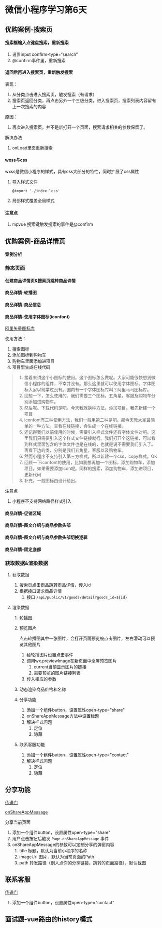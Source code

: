 # 微信小程序学习第6天

## 优购案例-搜索页

#### 搜索框输入点键盘搜索，重新搜索

1. 设置input confirm-type=“search”
2. @confirm事件里，重新搜索

#### 返回后再进入搜索页，重新触发搜索

表现：

1. 从分类点击进入搜索页，触发搜索（有请求）
2. 搜索页返回分类，再点击另外一个三级分类，进入搜索页，搜索列表内容留有上一次搜索的内容

原因：

1. 再次进入搜索页，并不是新打开一个页面，搜索请求相关的参数保留了。

解决办法

1. onLoad里面重新搜索

#### wxss与css

wxss是微信小程序的样式，具有css大部分的特性，同时扩展了css属性

1. 导入样式文件

   ```
   @import './index.less'
   ```

2. 局部样式覆盖全局样式

#### 注意点

1. mpvue 搜索键触发搜索的事件是@confirm



## 优购案例-商品详情页

#### 案例分析

### 静态页面

#### 创建商品详情页&搜索页跳转商品详情

#### 商品详情-轮播图

#### 商品详情-商品信息

#### 商品详情-使用字体图标(iconfont)

[阿里矢量图标库](https://www.iconfont.cn/)

使用方法：

1. 搜索图标
2. 添加图标到购物车
3. 购物车里面添加进项目
4. 项目里生成在线代码

> 1. 接着来讲这个小图标的使用。这个图标怎么做呢。大家可能很快想到微信小程序的组件，不幸并没有。那么这里就可以使用字体图标。字体图标大家以前学过没有。国内有一个字体图标库叫？阿里马马图标库。
> 2. 回想一下，怎么使用的。我们需要三个图标，五角星，客服及购物车分别添加进购物车。
> 3. 然后呢。下载代码是吧。今天我就换种方法。添加项目。我先新建一个项目
> 4. iconfont有三种使用方法，我们一般用第二种是吧。那今天教大家最简单的一种方法。查看在线链接，会生成一个在线链接。
> 5. 还记得我们以前使用的时候，需要引入样式文件还有字体文件对吧。这里我们只需要引入这个样式文件链接就行。我们打开个这链接，可以看到样式里面包含的字体文件也是在线的，也就是说不需要我们引入了。再看下边的类，分别是我们五角星，客服以及购物车。
> 6. 然而小程序不支持引入第三方样式，所以新建一个css，copy样式。OK
> 7. 回顾一下iconfont的使用，比如我想再加一个图标，添加购物车，添加项目，如果需要添加icon呢。同样的搜索，添加购物车，添加进项目，更新代码
> 8. 补充，一般图标由设计给出。

注意点

1. 小程序不支持网络路径样式引入

#### 商品详情-促销区域

#### 商品详情-图文介绍与商品参数头部

#### 商品详情-图文介绍与商品参数头部切换逻辑

#### 商品详情-固定底部

### 获取数据&渲染数据

1. 获取数据
   1. 搜索页点击商品跳转商品详情，传入id
   2. 根据接口请求商品详情
      1. 接口 `/api/public/v1/goods/detail?goods_id=${id}`

2. 渲染数据

   1. 轮播图

   2. 预览图片

      点击轮播图其中一张图片，会打开页面预览被点击图片，左右滑动可以预览其他图片

      1. 给轮播图片设置点击事件
      2. 调用wx.previewImage在新页面中全屏预览图片
         1. current当前显示图片的链接
         2. 需要预览的图片链接列表
      3. 传入相应的参数

   3. 动态渲染商品价格和名称

   4. 分享功能

      1. 添加一个组件button，设置属性open-type="share"
      2. onShareAppMessage方法中设置标题
      3. 解决样式问题
         1. 定位
         2. 隐藏
      
   5. 联系客服功能
   
      1. 添加一个组件button，设置属性open-type="contact"
      2. 解决样式问题
         1. 定位
         2. 隐藏



## 分享功能

[传送门](https://developers.weixin.qq.com/miniprogram/dev/framework/open-ability/share.html)

[onShareAppMessage](https://developers.weixin.qq.com/miniprogram/dev/reference/api/Page.html#onShareAppMessage-Object-object)

分享当前页面

1. 添加一个组件button，设置属性open-type="share"
2. 用户点击按钮后触发 `Page.onShareAppMessage` 事件
3. onShareAppMessage的参数可以定制分享的弹窗内容
   1. title 标题，默认为当前小程序的名称
   2. imageUrl 图片，默认为当前页面的Path
   3. path 转发路径（别人点你的分享链接，跳转的页面路径），默认截图

## 联系客服

[传送门](https://developers.weixin.qq.com/miniprogram/dev/framework/open-ability/customer-message/customer-message.html)

1. 添加一个组件button，设置属性open-type="contact"



## 面试题-vue路由的history模式

